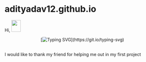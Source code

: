 # adityadav12.github.io
<hi>Hi, <img src="https://raw.githubusercontent.com/MartinHeinz/MartinHeinz/master/wave.gif" width="30px" height="38"></h1>
<br>
<div align="center">

[![Typing SVG](https://readme-typing-svg.demolab.com?font=Fira+Code&size=22&pause=200&color=F70000&center=true&vCenter=true&width=470&lines=Hey!+It's+Aditya+Yadav.;I'm+a+Software+Developer.%E2%9D%A4%EF%B8%8F+Data+Analyst+%7C+Python+Developer;)](https://git.io/typing-svg)
</div>
<br>
I would like to thank my friend for helping me out in my first project
